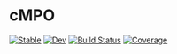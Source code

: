 # cMPO

[![Stable](https://img.shields.io/badge/docs-stable-blue.svg)](https://lovemy569.github.io/cMPO.jl/stable/)
[![Dev](https://img.shields.io/badge/docs-dev-blue.svg)](https://lovemy569.github.io/cMPO.jl/dev/)
[![Build Status](https://github.com/lovemy569/cMPO.jl/actions/workflows/CI.yml/badge.svg?branch=main)](https://github.com/lovemy569/cMPO.jl/actions/workflows/CI.yml?query=branch%3Amain)
[![Coverage](https://codecov.io/gh/lovemy569/cMPO.jl/branch/main/graph/badge.svg)](https://codecov.io/gh/lovemy569/cMPO.jl)
